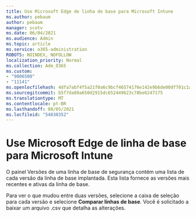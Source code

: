 ```yaml
---
title: Use Microsoft Edge de linha de base para Microsoft Intune
ms.author: pebaum
author: pebaum
manager: scotv
ms.date: 06/04/2021
ms.audience: Admin
ms.topic: article
ms.service: o365-administration
ROBOTS: NOINDEX, NOFOLLOW
localization_priority: Normal
ms.collection: Adm_O365
ms.custom:
- "9006500"
- "11141"
ms.openlocfilehash: 4dfa7abf4f5a21f0a6c9bcf46574176e142e9b6de00df701c1a0d3178ac58bd0
ms.sourcegitcommit: b5f7da89a650d2915dc652449623c78be6247175
ms.translationtype: MT
ms.contentlocale: pt-BR
ms.lasthandoff: 08/05/2021
ms.locfileid: "54030352"
---
```

# <a name="use-microsoft-edge-baseline-settings-for-microsoft-intune"></a>Use Microsoft Edge de linha de base para Microsoft Intune

O painel Versões de uma linha de base de segurança contém uma lista de cada versão da linha de base implantada. Esta lista fornece as versões mais recentes e ativas da linha de base.

Para ver o que mudou entre duas versões, selecione a caixa de seleção para cada versão e selecione **Comparar linhas de base**. Você é solicitado a baixar um arquivo .csv que detalha as alterações.